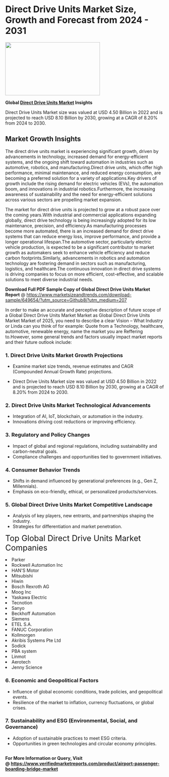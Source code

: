 <H1>Direct Drive Units Market Size, Growth and Forecast from 2024 - 2031</H1><img class="aligncenter size-medium wp-image-584254" src="https://thirdeyenews.in/wp-content/uploads/2024/09/Global-Market-Research-300x168.jpeg" alt="" width="300" height="168" /><p><strong>Global&nbsp;<a href="https://www.marketsizeandtrends.com/download-sample/649654/?utm_source=Github8j?utm_medium=207">Direct Drive Units Market</a> Insights</strong></p><p>Direct Drive Units Market size was valued at USD 4.50 Billion in 2022 and is projected to reach USD 8.10 Billion by 2030, growing at a CAGR of 8.20% from 2024 to 2030.</p><p><h2>Market Growth Insights</h2> <p>The direct drive units market is experiencing significant growth, driven by advancements in technology, increased demand for energy-efficient systems, and the ongoing shift toward automation in industries such as automotive, robotics, and manufacturing.Direct drive units, which offer high performance, minimal maintenance, and reduced energy consumption, are becoming a preferred solution for a variety of applications.Key drivers of growth include the rising demand for electric vehicles (EVs), the automation boom, and innovations in industrial robotics.Furthermore, the increasing awareness of sustainability and the need for energy-efficient solutions across various sectors are propelling market expansion.</p> <p>The market for direct drive units is projected to grow at a robust pace over the coming years.With industrial and commercial applications expanding globally, direct drive technology is being increasingly adopted for its low maintenance, precision, and efficiency.As manufacturing processes become more automated, there is an increased demand for direct drive systems that can reduce energy loss, improve performance, and provide a longer operational lifespan.The automotive sector, particularly electric vehicle production, is expected to be a significant contributor to market growth as automakers seek to enhance vehicle efficiency and reduce carbon footprints.Similarly, advancements in robotics and automation technology are fostering demand in sectors such as manufacturing, logistics, and healthcare.The continuous innovation in direct drive systems is driving companies to focus on more efficient, cost-effective, and scalable solutions to meet diverse industrial needs.</p> <p><span class=""><strong>Download Full PDF Sample Copy of Global Direct Drive Units Market Report</strong> @ <a href="https://www.marketsizeandtrends.com/download-sample/649654/?utm_source=Github8j?utm_medium=207" target="_blank">https://www.marketsizeandtrends.com/download-sample/649654/?utm_source=Github8j?utm_medium=207</a></span></p><p>In order to make an accurate and perceptive description of future scope of a Global&nbsp;Direct Drive Units Market Market as Global&nbsp;Direct Drive Units Market Market of 2025, you need to describe a clear Vision &ndash; What Industry or Linda can you think of for example: Quote from a Technology, healthcare, automotive, renewable energy, name the market you are Reffering to.However, some general trends and factors usually impact market reports and their future outlook include:</p><h3>1.&nbsp;<strong>Direct Drive Units Market Growth Projections</strong></h3><ul><li>Examine market size trends, revenue estimates and CAGR (Compounded Annual Growth Rate) projections.</li><li><p>Direct Drive Units Market size was valued at USD 4.50 Billion in 2022 and is projected to reach USD 8.10 Billion by 2030, growing at a CAGR of 8.20% from 2024 to 2030.</p></li></ul><h3>2.&nbsp;<strong>Direct Drive Units Market Technological Advancements</strong></h3><ul><li>Integration of AI, IoT, blockchain, or automation in the industry.</li><li>Innovations driving cost reductions or improving efficiency.</li></ul><h3>3.&nbsp;<strong>Regulatory and Policy Changes</strong></h3><ul><li>Impact of global and regional regulations, including sustainability and carbon-neutral goals.</li><li>Compliance challenges and opportunities tied to government initiatives.</li></ul><h3>4.&nbsp;<strong>Consumer Behavior Trends</strong></h3><ul><li>Shifts in demand influenced by generational preferences (e.g., Gen Z, Millennials).</li><li>Emphasis on eco-friendly, ethical, or personalized products/services.</li></ul><h3>5.&nbsp;<strong>Global Direct Drive Units Market Competitive Landscape</strong></h3><ul><li>Analysis of key players, new entrants, and partnerships shaping the industry.</li><li>Strategies for differentiation and market penetration.</li></ul><p data-pm-slice="1 1 []"><span style="color: inherit; font-family: inherit; font-size: 25px;">Top Global Direct Drive Units Market Companies</span></p><div class="" data-test-id=""><p><li>Parker</li><li> Rockwell Automation Inc</li><li> HAN'S Motor</li><li> Mitsubishi</li><li> Hiwin</li><li> Bosch Rexroth AG</li><li> Moog Inc</li><li> Yaskawa Electric</li><li> Tecnotion</li><li> Sanyo</li><li> Beckhoff Automation</li><li> Siemens</li><li> ETEL S.A.</li><li> FANUC Corporation</li><li> Kollmorgen</li><li> Akribis Systems Pte Ltd</li><li> Sodick</li><li> PBA system</li><li> Linmot</li><li> Aerotech</li><li> Jenny Science</li></p></div><h3>6.&nbsp;<strong>Economic and Geopolitical Factors</strong></h3><ul><li>Influence of global economic conditions, trade policies, and geopolitical events.</li><li>Resilience of the market to inflation, currency fluctuations, or global crises.</li></ul><h3>7.&nbsp;<strong>Sustainability and ESG (Environmental, Social, and Governance)</strong></h3><ul><li>Adoption of sustainable practices to meet ESG criteria.</li><li>Opportunities in green technologies and circular economy principles.</li></ul><h2><strong style="font-size: 14px;">For More Information or Query, Visit @&nbsp;</strong><a style="background-color: #ffffff; font-size: 14px;" href="https://www.marketsizeandtrends.com/report/direct-drive-units-market/" target="_blank">https://www.verifiedmarketreports.com/product/airport-passenger-boarding-bridge-market</a></h2>